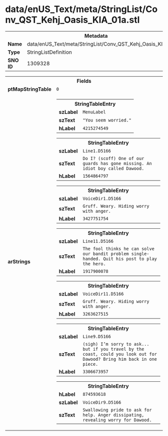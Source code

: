 <h1>data/enUS_Text/meta/StringList/Conv_QST_Kehj_Oasis_KIA_01a.stl</h1><table><tr><th colspan="100%">Metadata</th></tr><tr><td><b>Name</b></td><td>data/enUS_Text/meta/StringList/Conv_QST_Kehj_Oasis_KIA_01a.stl</td></tr><tr><td><b>Type</b></td><td>StringListDefinition</td></tr><tr><td><b>SNO ID</b></td><td>1309328</td></tr></table>

<table><tr><th colspan="100%">Fields</th></tr><tr><td><b>ptMapStringTable</b></td><td><code>0</code></td></tr><tr><td><b>arStrings</b></td><td><table><tr><th colspan="100%">StringTableEntry</th></tr><tr><td><b>szLabel</b></td><td><code>MenuLabel</code></td></tr><tr><td><b>szText</b></td><td><code>"You seem worried."</code></td></tr><tr><td><b>hLabel</b></td><td><code>4215274549</code></td></tr></table>


<table><tr><th colspan="100%">StringTableEntry</th></tr><tr><td><b>szLabel</b></td><td><code>Line1.D5166</code></td></tr><tr><td><b>szText</b></td><td><code>Do I? (scoff) One of our guards has gone missing. An idiot boy called Dawood.</code></td></tr><tr><td><b>hLabel</b></td><td><code>1564864797</code></td></tr></table>


<table><tr><th colspan="100%">StringTableEntry</th></tr><tr><td><b>szLabel</b></td><td><code>VoiceDir1.D5166</code></td></tr><tr><td><b>szText</b></td><td><code>Gruff. Weary. Hiding worry with anger. </code></td></tr><tr><td><b>hLabel</b></td><td><code>3427751754</code></td></tr></table>


<table><tr><th colspan="100%">StringTableEntry</th></tr><tr><td><b>szLabel</b></td><td><code>Line11.D5166</code></td></tr><tr><td><b>szText</b></td><td><code>The fool thinks he can solve our bandit problem single-handed. Quit his post to play the hero.</code></td></tr><tr><td><b>hLabel</b></td><td><code>1917900078</code></td></tr></table>


<table><tr><th colspan="100%">StringTableEntry</th></tr><tr><td><b>szLabel</b></td><td><code>VoiceDir11.D5166</code></td></tr><tr><td><b>szText</b></td><td><code>Gruff. Weary. Hiding worry with anger. </code></td></tr><tr><td><b>hLabel</b></td><td><code>3263627515</code></td></tr></table>


<table><tr><th colspan="100%">StringTableEntry</th></tr><tr><td><b>szLabel</b></td><td><code>Line9.D5166</code></td></tr><tr><td><b>szText</b></td><td><code>(sigh) I’m sorry to ask... but if you travel by the coast, could you look out for Dawood? Bring him back in one piece.</code></td></tr><tr><td><b>hLabel</b></td><td><code>3306673957</code></td></tr></table>


<table><tr><th colspan="100%">StringTableEntry</th></tr><tr><td><b>hLabel</b></td><td><code>874593618</code></td></tr><tr><td><b>szLabel</b></td><td><code>VoiceDir9.D5166</code></td></tr><tr><td><b>szText</b></td><td><code>Swallowing pride to ask for help. Anger dissipating, revealing worry for Dawood.</code></td></tr></table>


</td></tr></table>


